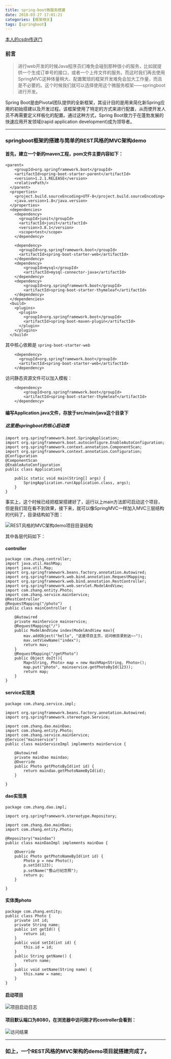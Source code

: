 ```yaml
---
title: spring-boot微服务搭建
date: 2018-03-27 17:01:21
categories: [框架相关]
tags: [springboot]
---
```


[本人的csdn传送门](http://blog.csdn.net/qq_26627671/article/details/76563127)
### 前言
> 进行web开发的时候Java程序员们难免会碰到那种很小的服务，比如就提供一个生成订单号的接口，或者一个上传文件的服务。而这时我们再去使用SpringMVC这种体量稍大、配置繁琐的框架开发难免会加大工作量，而且是不必要的。这个时候我们就可以选择使用这个微服务框架——springboot进行开发。

Spring Boot是由Pivotal团队提供的全新框架，其设计目的是用来简化新Spring应用的初始搭建以及开发过程。该框架使用了特定的方式来进行配置，从而使开发人员不再需要定义样板化的配置。通过这种方式，Spring Boot致力于在蓬勃发展的快速应用开发领域(rapid application development)成为领导者。

<!--more-->

----------
### springboot框架的搭建与简单的REST风格的MVC架构demo
#### 首先，建立一个新的maven工程，pom文件主要内容如下：
```
<parent>
    <groupId>org.springframework.boot</groupId>
    <artifactId>spring-boot-starter-parent</artifactId>
    <version>1.2.1.RELEASE</version>
    <relativePath/>
  </parent>
  <properties>
    <project.build.sourceEncoding>UTF-8</project.build.sourceEncoding>
    <java.version>1.8</java.version>
  </properties>
  <dependencies>
    <dependency>
      <groupId>junit</groupId>
      <artifactId>junit</artifactId>
      <version>3.8.1</version>
      <scope>test</scope>
    </dependency>
    
    <dependency>
      <groupId>org.springframework.boot</groupId>
      <artifactId>spring-boot-starter-web</artifactId>
    </dependency>
    <dependency>
        <groupId>mysql</groupId>
        <artifactId>mysql-connector-java</artifactId>
    </dependency>
    <dependency>
        <groupId>org.springframework.boot</groupId>
        <artifactId>spring-boot-starter-thymeleaf</artifactId>
    </dependency>
  </dependencies>
  <build>
    <plugins>
      <plugin>
        <groupId>org.springframework.boot</groupId>
        <artifactId>spring-boot-maven-plugin</artifactId>
      </plugin>
    </plugins>
  </build>
```
其中核心依赖是	`spring-boot-starter-web`
```
	<dependency>
      <groupId>org.springframework.boot</groupId>
      <artifactId>spring-boot-starter-web</artifactId>
    </dependency>
```
访问静态资源文件可以加入模板：
```
	<dependency>
        <groupId>org.springframework.boot</groupId>
        <artifactId>spring-boot-starter-thymeleaf</artifactId>
    </dependency>
```
#### 编写Application.java文件，存放于src/main/java这个目录下
##### 这里是springboot的核心启动类
```
import org.springframework.boot.SpringApplication;
import org.springframework.boot.autoconfigure.EnableAutoConfiguration;
import org.springframework.context.annotation.ComponentScan;
import org.springframework.context.annotation.Configuration;
@Configuration
@ComponentScan
@EnableAutoConfiguration
public class Application{
	
	public static void main(String[] args) {
		SpringApplication.run(Application.class, args);
	}
}
```
事实上，这个时候已经把框架搭建好了，运行以上main方法即可启动这个项目，但是我们现在看不到效果，接下来，就可以像SpringMVC一样加入MVC三层结构的代码了，目录结构如下图：

![REST风格的MVC架构demo项目目录结构](http://upload-images.jianshu.io/upload_images/3327380-fb0da321cb7b5abb?imageMogr2/auto-orient/strip%7CimageView2/2/w/1240)

其中各层代码如下：
#### controller
```
package com.zhang.controller;
import java.util.HashMap;
import java.util.Map;
import org.springframework.beans.factory.annotation.Autowired;
import org.springframework.web.bind.annotation.RequestMapping;
import org.springframework.web.bind.annotation.RestController;
import org.springframework.web.servlet.ModelAndView;
import com.zhang.entity.Photo;
import com.zhang.service.mainService;
@RestController
@RequestMapping("/photo")
public class mainController {

	@Autowired
	private mainService mainservice;
	@RequestMapping("/")
	public ModelAndView index(ModelAndView mav){
		mav.addObject("hello", "这是项目主页，访问根目录到达~~");
		mav.setViewName("index");
		return mav;
	}
	@RequestMapping("/getPhoto")
	public Object doIt(){
		Map<String, Photo> map = new HashMap<String, Photo>();
		map.put("photo", mainservice.getPhotoById(123));
		return map;
	}
}

```
#### service实现类
```
package com.zhang.service.impl;

import org.springframework.beans.factory.annotation.Autowired;
import org.springframework.stereotype.Service;

import com.zhang.dao.mainDao;
import com.zhang.entity.Photo;
import com.zhang.service.mainService;
@Service("mainservice")
public class mainServiceImpl implements mainService {

	@Autowired
	private mainDao maindao;
	@Override
	public Photo getPhotoById(int id) {
		return maindao.getPhotoNameById(id);
	}

}

```
#### dao实现类
```
package com.zhang.dao.impl;

import org.springframework.stereotype.Repository;

import com.zhang.dao.mainDao;
import com.zhang.entity.Photo;

@Repository("maindao")
public class mainDaoImpl implements mainDao {

	@Override
	public Photo getPhotoNameById(int id) {
		Photo p = new Photo();
		p.setId(123);
		p.setName("雪山行纪念照");
		return p;
	}

}

```
#### 实体类photo
```
package com.zhang.entity;
public class Photo {
	private int id;
	private String name;
	public int getId() {
		return id;
	}
	public void setId(int id) {
		this.id = id;
	}
	public String getName() {
		return name;
	}
	public void setName(String name) {
		this.name = name;
	}
}

```
#### 启动项目

![项目启动日志](http://upload-images.jianshu.io/upload_images/3327380-8ed38aa7e3e43e40?imageMogr2/auto-orient/strip%7CimageView2/2/w/1240)

#### 项目默认端口为8080，在浏览器中访问刚才的controller会看到：

![访问结果](http://upload-images.jianshu.io/upload_images/3327380-75812c968f3ff846?imageMogr2/auto-orient/strip%7CimageView2/2/w/1240)


----------
### 如上，一个REST风格的MVC架构的demo项目就搭建完成了。
